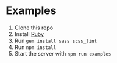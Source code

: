 # Examples

1. Clone this repo
2. Install [Ruby][ruby]
3. Run `gem install sass scss_lint`
4. Run `npm install`
5. Start the server with `npm run examples`

[ruby]: https://www.ruby-lang.org/en/downloads/
